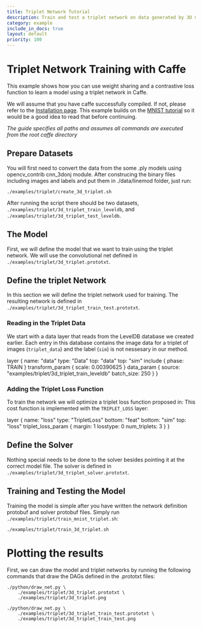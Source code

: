 ```yaml
---
title: Triplet Network Tutorial
description: Train and test a triplet network on data generated by 3D model from PASCAL3D or MultiPIE.
category: example
include_in_docs: true
layout: default
priority: 100
---
```


# Triplet Network Training with Caffe
This example shows how you can use weight sharing and a contrastive loss
function to learn a model using a triplet network in Caffe.

We will assume that you have caffe successfully compiled. If not, please refer
to the [Installation page](../../installation.html). This example builds on the
[MNIST tutorial](mnist.html) so it would be a good idea to read that before
continuing.

*The guide specifies all paths and assumes all commands are executed from the
root caffe directory*

## Prepare Datasets

You will first need to convert the data from the some .ply models using
opencv_contrib cnn_3donj module. After construcing the binary files including images and labels and put them in ./data/linemod folder, just run:

    ./examples/triplet/create_3d_triplet.sh

After running the script there should be two datasets,
`./examples/triplet/3d_triplet_train_leveldb`, and
`./examples/triplet/3d_triplet_test_leveldb`.

## The Model
First, we will define the model that we want to train using the triplet network.
We will use the convolutional net defined in
`./examples/triplet/3d_triplet.prototxt`.

## Define the triplet Network

In this section we will define the triplet network used for training. The
resulting network is defined in
`./examples/triplet/3d_triplet_train_test.prototxt`.

### Reading in the Triplet Data

We start with a data layer that reads from the LevelDB database we created
earlier. Each entry in this database contains the image data for a triplet of
images (`triplet_data`) and the label (`sim`) is not nessesary in our method.

layer {
name: "data"
type: "Data"
top: "data"
top: "sim"
include {
phase: TRAIN
}
transform_param {
scale: 0.00390625
}
data_param {
source: "examples/triplet/3d_triplet_train_leveldb"
batch_size: 250
}
}

### Adding the Triplet Loss Function

To train the network we will optimize a triplet loss function proposed in:
This cost function is implemented with the `TRIPLET_LOSS` layer:


layer {
name: "loss"
type: "TripletLoss"
bottom: "feat"
bottom: "sim"
top: "loss"
triplet_loss_param {
margin: 1
losstype: 0
num_triplets: 3
}
}

## Define the Solver

Nothing special needs to be done to the solver besides pointing it at the
correct model file. The solver is defined in
`./examples/triplet/3d_triplet_solver.prototxt`.

## Training and Testing the Model

Training the model is simple after you have written the network definition
protobuf and solver protobuf files. Simply run
`./examples/triplet/train_mnist_triplet.sh`:

    ./examples/triplet/train_3d_triplet.sh

# Plotting the results

First, we can draw the model and triplet networks by running the following
commands that draw the DAGs defined in the .prototxt files:

    ./python/draw_net.py \
        ./examples/triplet/3d_triplet.prototxt \
        ./examples/triplet/3d_triplet.png

    ./python/draw_net.py \
        ./examples/triplet/3d_triplet_train_test.prototxt \
        ./examples/triplet/3d_triplet_train_test.png